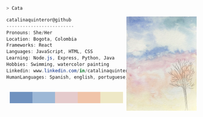 <!-- ### Hi there 👋

## Catalina | 25 |  ![Image text](https://github.com/catalinaquinteror/catalinaquinteror/blob/main/gatinho-gato.png)

-Bogotá - Colombia.

-Desarrollo frontend

-Diseño sonoro y arte multimedia.

-Natación y pintura en acuarela


<!--
**catds/catds** is a ✨ _special_ ✨ repository because its `README.md` (this file) appears on your GitHub profile.

Here are some ideas to get you started:

- 🌱 I’m currently learning frontend development in Laboratoria
-
-->

```zsh
> Cata
```

<img align="right" src="https://github.com/catalinaquinteror/catalinaquinteror/blob/main/cielo.png" alt="Watercolor Sky" width="186" height="250" />
<!-- <img align="right" src="https://github.com/catalinaquinteror/catalinaquinteror/blob/main/gatinho-gato.png" alt="gatinho" width="320" /> -->

```csharp
catalinaquinteror@github
-------------------------
Pronouns: She/Her
Location: Bogota, Colombia
Frameworks: React
Languages: JavaScript, HTML, CSS
Learning: Node.js, Express, Python, Java
Hobbies: Swimming, watercolor painting
Linkedin: www.linkedin.com/in/catalinaquinteror
HumanLanguages: Spanish, english, portuguese, also some german and french
```

<p align="center">
  &nbsp; &nbsp; &nbsp; &nbsp; &nbsp;
  <img alt="watercolor palette" src="https://github.com/catalinaquinteror/catalinaquinteror/blob/main/paleta.jpg" width="300" height="30" />

